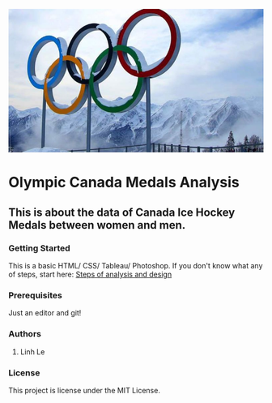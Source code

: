 ![It is about the Olympic Winter Games](images/olympic_winter.jpg "Olympic Winter Logo")

# Olympic Canada Medals Analysis
## This is about the data of Canada Ice Hockey Medals between women and men. 

### Getting Started 
This is a basic HTML/ CSS/ Tableau/ Photoshop. If you don't know what any of steps, start here: [Steps of analysis and design](https://docs.google.com/document/d/1Iv82A1NbfgTYBVKN1jN4X7R2VRj3sjtm4WhljIm_Lw0/edit)

### Prerequisites 
Just an editor and git!

### Authors
1. Linh Le 

### License
This project is license under the MIT License. 


